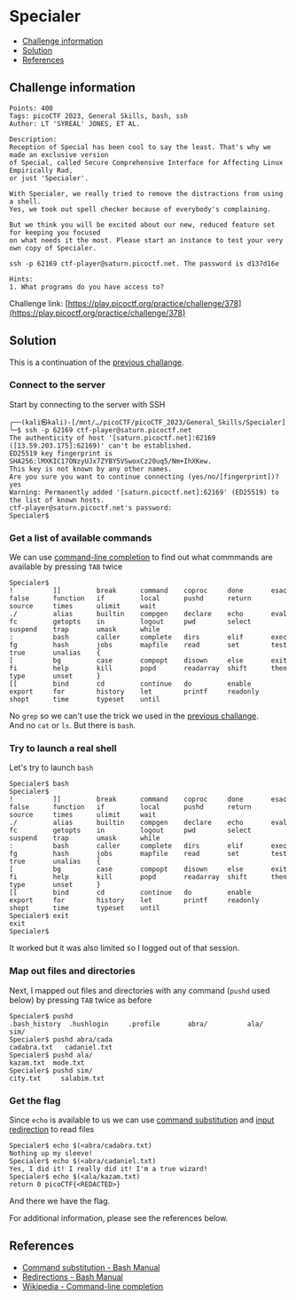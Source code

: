 # Specialer

- [Challenge information](#challenge-information)
- [Solution](#solution)
- [References](#references)

## Challenge information
```
Points: 400
Tags: picoCTF 2023, General Skills, bash, ssh
Author: LT 'SYREAL' JONES, ET AL.

Description:
Reception of Special has been cool to say the least. That's why we made an exclusive version 
of Special, called Secure Comprehensive Interface for Affecting Linux Empirically Rad, 
or just 'Specialer'. 

With Specialer, we really tried to remove the distractions from using a shell. 
Yes, we took out spell checker because of everybody's complaining. 

But we think you will be excited about our new, reduced feature set for keeping you focused 
on what needs it the most. Please start an instance to test your very own copy of Specialer.

ssh -p 62169 ctf-player@saturn.picoctf.net. The password is d137d16e
 
Hints:
1. What programs do you have access to?
```
Challenge link: [https://play.picoctf.org/practice/challenge/378](https://play.picoctf.org/practice/challenge/378)

## Solution

This is a continuation of the [previous challange](Special.md).

### Connect to the server

Start by connecting to the server with SSH
```
┌──(kali㉿kali)-[/mnt/…/picoCTF/picoCTF_2023/General_Skills/Specialer]
└─$ ssh -p 62169 ctf-player@saturn.picoctf.net
The authenticity of host '[saturn.picoctf.net]:62169 ([13.59.203.175]:62169)' can't be established.
ED25519 key fingerprint is SHA256:lMXKIC17ONzyUJx7ZYBY5VSwoxCz20uq5/Nm+IhXKew.
This key is not known by any other names.
Are you sure you want to continue connecting (yes/no/[fingerprint])? yes
Warning: Permanently added '[saturn.picoctf.net]:62169' (ED25519) to the list of known hosts.
ctf-player@saturn.picoctf.net's password: 
Specialer$ 
```

### Get a list of available commands

We can use [command-line completion](https://en.wikipedia.org/wiki/Command-line_completion) to find out what commmands are available by pressing `TAB` twice
```
Specialer$ 
!          ]]         break      command    coproc     done       esac       false      function   if         local      pushd      return     source     times      ulimit     wait
./         alias      builtin    compgen    declare    echo       eval       fc         getopts    in         logout     pwd        select     suspend    trap       umask      while
:          bash       caller     complete   dirs       elif       exec       fg         hash       jobs       mapfile    read       set        test       true       unalias    {
[          bg         case       compopt    disown     else       exit       fi         help       kill       popd       readarray  shift      then       type       unset      }
[[         bind       cd         continue   do         enable     export     for        history    let        printf     readonly   shopt      time       typeset    until   
```
No `grep` so we can't use the trick we used in the [previous challange](Special.md).  
And no `cat` or `ls`. But there is `bash`. 

### Try to launch a real shell

Let's try to launch `bash`
```
Specialer$ bash
Specialer$ 
!          ]]         break      command    coproc     done       esac       false      function   if         local      pushd      return     source     times      ulimit     wait
./         alias      builtin    compgen    declare    echo       eval       fc         getopts    in         logout     pwd        select     suspend    trap       umask      while
:          bash       caller     complete   dirs       elif       exec       fg         hash       jobs       mapfile    read       set        test       true       unalias    {
[          bg         case       compopt    disown     else       exit       fi         help       kill       popd       readarray  shift      then       type       unset      }
[[         bind       cd         continue   do         enable     export     for        history    let        printf     readonly   shopt      time       typeset    until      
Specialer$ exit
exit
Specialer$ 
```
It worked but it was also limited so I logged out of that session.

### Map out files and directories

Next, I mapped out files and directories with any command (`pushd` used below) by pressing `TAB` twice as before
```
Specialer$ pushd 
.bash_history  .hushlogin     .profile       abra/          ala/           sim/   
Specialer$ pushd abra/cada
cadabra.txt   cadaniel.txt  
Specialer$ pushd ala/
kazam.txt  mode.txt  
Specialer$ pushd sim/
city.txt     salabim.txt  
```

### Get the flag

Since `echo` is available to us we can use [command substitution](https://www.gnu.org/software/bash/manual/html_node/Command-Substitution.html) and [input redirection](https://www.gnu.org/software/bash/manual/html_node/Redirections.html) to read files
```
Specialer$ echo $(<abra/cadabra.txt)
Nothing up my sleeve!
Specialer$ echo $(<abra/cadaniel.txt)
Yes, I did it! I really did it! I'm a true wizard!
Specialer$ echo $(<ala/kazam.txt)
return 0 picoCTF{<REDACTED>}
```

And there we have the flag.

For additional information, please see the references below.

## References

- [Command substitution - Bash Manual](https://www.gnu.org/software/bash/manual/html_node/Command-Substitution.html)
- [Redirections - Bash Manual](https://www.gnu.org/software/bash/manual/html_node/Redirections.html)
- [Wikipedia - Command-line completion](https://en.wikipedia.org/wiki/Command-line_completion)
